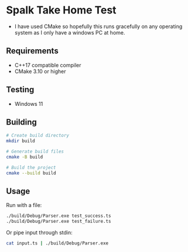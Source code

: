 # Spalk Take Home Test

- I have used CMake so hopefully this runs gracefully on any operating system as I only have a windows PC at home.

## Requirements

- C++17 compatible compiler
- CMake 3.10 or higher

## Testing

- Windows 11

## Building

```bash
# Create build directory
mkdir build

# Generate build files
cmake -B build

# Build the project
cmake --build build
```

## Usage

Run with a file:
```bash
./build/Debug/Parser.exe test_success.ts
./build/Debug/Parser.exe test_failure.ts
```

Or pipe input through stdin:
```bash
cat input.ts | ./build/Debug/Parser.exe
```
